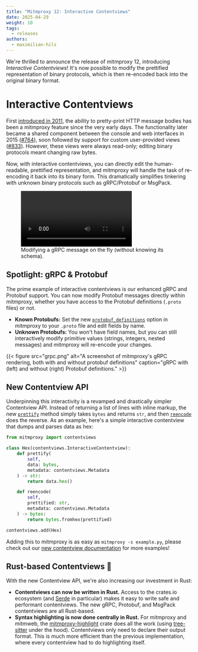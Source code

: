 ```yaml
---
title: "Mitmproxy 12: Interactive Contentviews"
date: 2025-04-29
weight: 10
tags:
  - releases
authors:
  - maximilian-hils
---
```


We're thrilled to announce the release of mitmproxy 12, introducing *Interactive Contentviews*!
It's now possible to modify the prettified representation of binary protocols, 
which is then re-encoded back into the original binary format.

<!--more-->

# Interactive Contentviews

First [introduced in 2011], the ability to pretty-print HTTP message bodies has been a mitmproxy feature 
since the very early days.
The functionality later became a shared component between the console and web interfaces 
in 2015 ([#764]), soon followed by support for custom user-provided views ([#833]). 
However, these views were always read-only; editing binary protocols meant changing raw bytes.

Now, with interactive contentviews, you can directly edit the human-readable, prettified representation,
and mitmproxy will handle the task of re-encoding it back into its binary form.
This dramatically simplifies tinkering with unknown binary protocols such as gRPC/Protobuf or MsgPack.

<figure>
<video controls>
    <source src="grpc.mp4" type="video/mp4">
</video>
<figcaption>Modifying a gRPC message on the fly (without knowing its schema).</figcaption>
</figure>

[introduced in 2011]: https://github.com/mitmproxy/mitmproxy/commit/93ef691badcdaa1b7a5801eb40982c69f9b89534
[#764]: https://github.com/mitmproxy/mitmproxy/pull/764
[#833]: https://github.com/mitmproxy/mitmproxy/pull/832

## Spotlight: gRPC & Protobuf

The prime example of interactive contentviews is our enhanced gRPC and Protobuf support.
You can now modify Protobuf messages directly within mitmproxy, 
whether you have access to the Protobuf definitions (`.proto` files) or not.

- **Known Protobufs:** Set the new [`protobuf_definitions`] option in mitmproxy to your `.proto` file 
  and edit fields by name.
- **Unknown Protobufs:** You won't have field names, but you can still interactively modify primitive values 
  (strings, integers, nested messages) and mitmproxy will re-encode your changes.

{{< figure src="grpc.png" 
    alt="A screenshot of mitmproxy's gRPC rendering, both with and without protobuf definitions" 
    caption="gRPC with (left) and without (right) Protobuf definitions." >}}

[`protobuf_definitions`]: https://docs.mitmproxy.org/stable/concepts/options/#protobuf_definitions

## New Contentview API

Underpinning this interactivity is a revamped and drastically simpler Contentview API. 
Instead of returning a list of lines with inline markup, 
the new [`prettify`] method simply takes `bytes` and returns `str`, and then [`reencode`] does the reverse.
As an example, here's a simple interactive contentview that dumps and parses data as hex:

```python
from mitmproxy import contentviews

class Hex(contentviews.InteractiveContentview):
    def prettify(
        self, 
        data: bytes,
        metadata: contentviews.Metadata
    ) -> str:
        return data.hex()

    def reencode(
        self,
        prettified: str,
        metadata: contentviews.Metadata
    ) -> bytes:
        return bytes.fromhex(prettified)

contentviews.add(Hex)
```

Adding this to mitmproxy is as easy as `mitmproxy -s example.py`,
please check out our [new contentview documentation] for more examples!

[`prettify`]: https://docs.mitmproxy.org/stable/api/mitmproxy/contentviews.html#Contentview.prettify
[`reencode`]: https://docs.mitmproxy.org/stable/api/mitmproxy/contentviews.html#Contentview.reencode
[new contentview documentation]: https://docs.mitmproxy.org/stable/addons/contentviews/

## Rust-based Contentviews 🦀

With the new Contentview API, we're also increasing our investment in Rust:

- **Contentviews can now be written in Rust.** 
  Access to the crates.io ecosystem (and [Serde] in particular) makes it easy to write safe and performant
  contentviews. The new gRPC, Protobuf, and MsgPack contentviews are all Rust-based.
- **Syntax highlighting is now done centrally in Rust.** For mitmproxy and mitmweb, the [mitmproxy-highlight] crate does
  all the work (using [tree-sitter] under the hood). Contentviews only need to declare their output format.
  This is much more efficient than the previous implementation, where every contentview had to do highlighting itself.

[Serde]: https://serde.rs/
[mitmproxy-highlight]: https://github.com/mitmproxy/mitmproxy_rs/tree/main/mitmproxy-highlight
[tree-sitter]: https://tree-sitter.github.io/tree-sitter/
